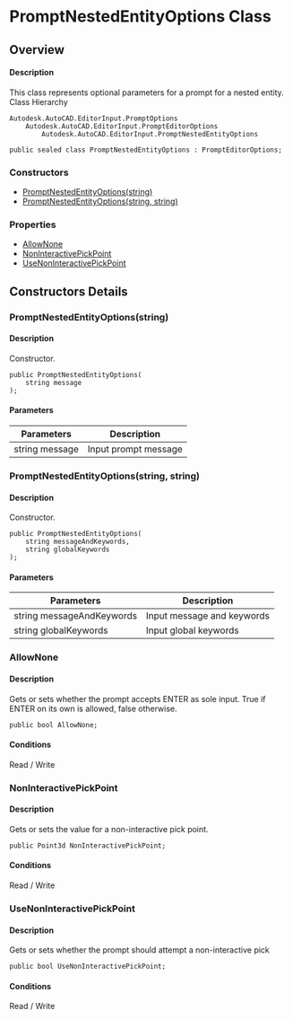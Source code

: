 # PromptNestedEntityOptions Class

## Overview

#### Description
This class represents optional parameters for a prompt for a nested entity.
Class Hierarchy
```text
Autodesk.AutoCAD.EditorInput.PromptOptions
    Autodesk.AutoCAD.EditorInput.PromptEditorOptions
        Autodesk.AutoCAD.EditorInput.PromptNestedEntityOptions
```

```text
public sealed class PromptNestedEntityOptions : PromptEditorOptions;
```

### Constructors

- [PromptNestedEntityOptions(string)](#promptnestedentityoptions(string))
- [PromptNestedEntityOptions(string, string)](#promptnestedentityoptions(string,-string))

### Properties

- [AllowNone](#allownone)
- [NonInteractivePickPoint](#noninteractivepickpoint)
- [UseNonInteractivePickPoint](#usenoninteractivepickpoint)


## Constructors Details

### PromptNestedEntityOptions(string)

#### Description
Constructor.
```text
public PromptNestedEntityOptions(
    string message
);
```

#### Parameters
| Parameters | Description |
| --- | --- |
| string message | Input prompt message |

### PromptNestedEntityOptions(string, string)

#### Description
Constructor.
```text
public PromptNestedEntityOptions(
    string messageAndKeywords, 
    string globalKeywords
);
```

#### Parameters
| Parameters | Description |
| --- | --- |
| string messageAndKeywords | Input message and keywords |
| string globalKeywords | Input global keywords |

### AllowNone

#### Description
Gets or sets whether the prompt accepts ENTER as sole input. 
True if ENTER on its own is allowed, false otherwise.
```text
public bool AllowNone;
```

#### Conditions
Read / Write
### NonInteractivePickPoint

#### Description
Gets or sets the value for a non-interactive pick point.
```text
public Point3d NonInteractivePickPoint;
```

#### Conditions
Read / Write
### UseNonInteractivePickPoint

#### Description
Gets or sets whether the prompt should attempt a non-interactive pick
```text
public bool UseNonInteractivePickPoint;
```

#### Conditions
Read / Write